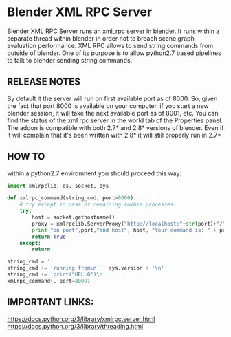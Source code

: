 Blender XML RPC Server
=======
Blender XML RPC Server runs an xml_rpc server in blender.
It runs within a separate thread within blender in order not to breach scene graph evaluation performance.
XML RPC allows to send string commands from outside of blender.
One of its purpose is to allow python2.7 based pipelines to talk to blender sending string commands.

RELEASE NOTES
----------------
By default it the server will run on first available port as of 8000.
So, given the fact that port 8000 is available on your computer, if you start a new blender session, it will take the next available port as of 8001, etc.
You can find the status of the xml rpc server in the world tab of the Properties panel.
The addon is compatible with both 2.7* and 2.8* versions of blender. Even if it will complain that it's been written with 2.8* it will still properly run in 2.7*

HOW TO
----------------

within a python2.7 enviromnent you should proceed this way:

```python
import xmlrpclib, os, socket, sys

def xmlrpc_command(string_cmd, port=8000):
    # try except in case of remaining zombie processes
    try:
        host = socket.gethostname()
        proxy = xmlrpclib.ServerProxy("http://localhost:"+str(port)+"/", allow_none=True)
        print "on port",port,"and host", host, "Your command is: " + proxy.command(string_cmd)
        return True
    except:
        return

string_cmd = ''
string_cmd += 'running from\n' + sys.version + '\n'
string_cmd += 'print("HELLO")\n'
xmlrpc_command(, port=8000)
```

IMPORTANT LINKS:
----------------
https://docs.python.org/3/library/xmlrpc.server.html
https://docs.python.org/3/library/threading.html

